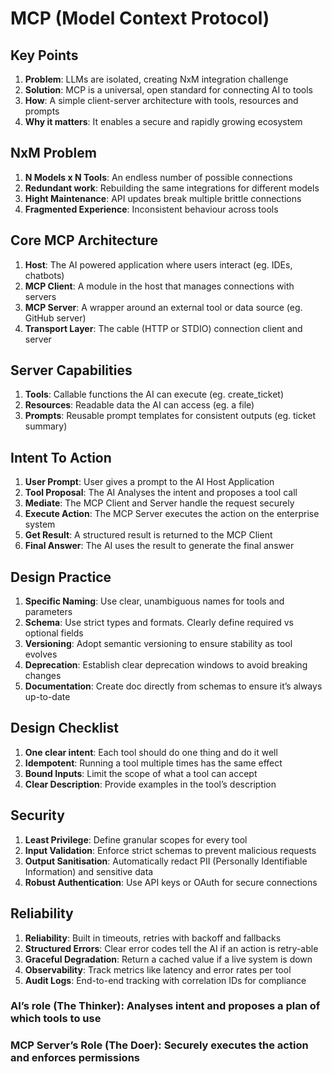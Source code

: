 # MCP (Model Context Protocol)

## Key Points

1. **Problem**: LLMs are isolated, creating NxM integration challenge
2. **Solution**: MCP is a universal, open standard for connecting AI to tools
3. **How**: A simple client-server architecture with tools, resources and prompts
4. **Why it matters**: It enables a secure and rapidly growing ecosystem

## NxM Problem

1. **N Models x N Tools**: An endless number of possible connections
2. **Redundant work**: Rebuilding the same integrations for different models
3. **Hight Maintenance**: API updates break multiple brittle connections
4. **Fragmented Experience**: Inconsistent behaviour across tools

## Core MCP Architecture

1. **Host**: The AI powered application where users interact (eg. IDEs, chatbots)
2. **MCP Client**: A module in the host that manages connections with servers
3. **MCP Server**: A wrapper around an external tool or data source (eg. GitHub server)
4. **Transport Layer**: The cable (HTTP or STDIO) connection client and server

## Server Capabilities

1. **Tools**: Callable functions the AI can execute (eg. create_ticket)
2. **Resources**: Readable data the AI can access (eg. a file)
3. **Prompts**: Reusable prompt templates for consistent outputs (eg. ticket summary)

## Intent To Action

1. **User Prompt**: User gives a prompt to the AI Host Application
2. **Tool Proposal**: The AI Analyses the intent and proposes a tool call
3. **Mediate**: The MCP Client and Server handle the request securely
4. **Execute Action**: The MCP Server executes the action on the enterprise system
5. **Get Result**: A structured result is returned to the MCP Client
6. **Final Answer**: The AI uses the result to generate the final answer

## Design Practice

1. **Specific Naming**: Use clear, unambiguous names for tools and parameters
2. **Schema**: Use strict types and formats. Clearly define required vs optional fields
3. **Versioning**: Adopt semantic versioning to ensure stability as tool evolves
4. **Deprecation**: Establish clear deprecation windows to avoid breaking changes
5. **Documentation**: Create doc directly from schemas to ensure it’s always up-to-date

## Design Checklist

1. **One clear intent**: Each tool should do one thing and do it well
2. **Idempotent**: Running a tool multiple times has the same effect
3. **Bound Inputs**: Limit the scope of what a tool can accept
4. **Clear Description**: Provide examples in the tool’s description

## Security

1. **Least Privilege**: Define granular scopes for every tool
2. **Input Validation**: Enforce strict schemas to prevent malicious requests
3. **Output Sanitisation**: Automatically redact PII (Personally Identifiable Information) and sensitive data
4. **Robust Authentication**: Use API keys or OAuth for secure connections

## Reliability

1. **Reliability**: Built in timeouts, retries with backoff and fallbacks
2. **Structured Errors**: Clear error codes tell the AI if an action is retry-able
3. **Graceful Degradation**: Return a cached value if a live system is down
4. **Observability**: Track metrics like latency and error rates per tool
5. **Audit Logs**: End-to-end tracking with correlation IDs for compliance

### **AI’s role (The Thinker)**: Analyses intent and proposes a plan of which tools to use

### **MCP Server’s Role (The Doer)**: Securely executes the action and enforces permissions
